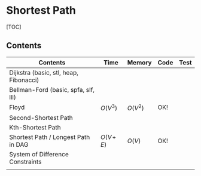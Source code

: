 # Shortest Path



[TOC]



## Contents

| Contents                               | Time         | Memory   | Code | Test |
| -------------------------------------- | ------------ | -------- | ---- | ---- |
| Dijkstra (basic, stl, heap, Fibonacci) |              |          |      |      |
| Bellman-Ford (basic, spfa, slf, lll)   |              |          |      |      |
| Floyd                                  | $O(V^3)$     | $O(V^2)$ | OK!  |      |
| Second-Shortest Path                   |              |          |      |      |
| Kth-Shortest Path                      |              |          |      |      |
| Shortest Path / Longest Path in DAG    | $O(V\!+\!E)$ | $O(V)$   | OK!  |      |
| System of Difference Constraints       |              |          |      |      |
|                                        |              |          |      |      |
